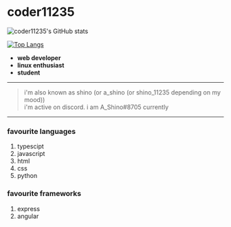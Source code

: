 # coder11235

![coder11235's GitHub stats](https://github-readme-stats.vercel.app/api?username=coder11235&show_icons=true&count_private=true&theme=react)

[![Top Langs](https://github-readme-stats.vercel.app/api/top-langs/?username=coder11235&layout=compact&theme=react&hide_title=true)](https://github.com/anuraghazra/github-readme-stats)


- **web developer**
- **linux enthusiast**
- **student**

---

> i'm also known as shino (or a_shino (or shino_11235 depending on my mood)) <br> i'm active on discord. i am A_Shino#8705 currently

---

### favourite languages

1. typescipt
2. javascript
3. html
4. css
5. python

### favourite frameworks

1. express
2. angular
